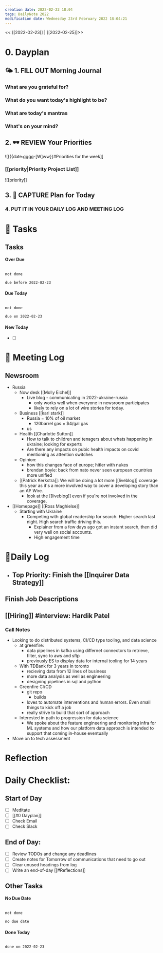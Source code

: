 ```yaml
---
creation date: 2022-02-23 18:04
tags: DailyNote 2022
modification date: Wednesday 23rd February 2022 18:04:21
---
```


<< [[2022-02-23]] | [[2022-02-25]]>>

# 0. Dayplan
## 🌤 1. **FILL OUT** Morning Journal
### What are you grateful for?
### What do you want today's highlight to be?
### What are today's mantras
### What's on your mind?
## 2. 🕶 **REVIEW** Your Priorities
![[{{date:gggg-[W]ww}}#Priorities for the week]]
### [[priority|Priority Project List]] 
![[priority]]
## 3. 📆 **CAPTURE** Plan for Today
### 4. PUT IT IN YOUR DAILY LOG AND MEETING LOG
# 📝 Tasks
## Tasks
#### Over Due

```tasks

not done

due before 2022-02-23

```
#### Due Today

```tasks

not done

due on 2022-02-23

```
#### New Today
- [ ]
# 📰 Meeting Log
## Newsroom
- Russia
	- Now desk [[Molly Eichel]]
		- Live blog - communicating in 2022-ukraine-russia
			- only works well when everyone in newsroom participates
			- likely to rely on a lot of wire stories for today.
	- Business [[karl stark]]
		- Russia = 10% of oil market
			- 120barrel gas = $4/gal gas
		- us
	- Health [[Charlotte Sutton]]
		- How to talk to children and tenagers about whats happening in ukraine; looking for experts
		- Are there any impacts on pubic health impacts on covid mentioning as attention switches
	- Opinion:
		- how this changes face of europe; hitler with nukes
		- brendan boyle: back from nato never seen european countries more unified
	- [[Patrick Kerkstra]]: We will be doing a lot more [[liveblog]] coverage this year as it's a more involved way to cover a developing story than an AP Wire.
		- look at the [[liveblog]] even if you're not involved in the coverage.
- [[Homepage]] [[Ross Maghielse]]
	- Starting with Ukraine
		- Competing with global readership for search. Higher search last night. High search traffic driving this.
			- Explainer from a few days ago got an instant search, then did very well on social accounts.
			- High engagement time
# 📓Daily Log
- ## Top Priority: Finish the [[Inquirer Data Strategy]]
## Finish Job Descriptions
## [[Hiring]] #interview: Hardik Patel
### Call Notes
- Looking to do distributed systems, CI/CD type tooling, and data science
	- at greenfire:
		- data pipelines in kafka using differnet connectors to retrieve, filter, sync to aws and sftp
		- previously ES to display data for internal tooling for 14 years
	- With TDBank for 3 years in toronto
		- recieving data from 12 lines of business
		- more data analysis as well as engineering
		- designing pipelines in sql and python
	- Greenfire CI/CD
		- git repo
			- builds
		- loves to automate interventions and human errors. Even small things to kick off a job
		- really strive to build that sort of approach
	- Interested in path to progression for data science
		- We spoke about the feature engineering and monitoring infra for ML systems and how our platform data approach is intended to support that coming in-house eventually
- Move on to tech assessment
# Reflection
# Daily Checklist:
## Start of Day
- [ ] Meditate
- [ ] [[#0 Dayplan]]
- [ ] Check Email
- [ ] Check Slack
## End of Day:
- [ ] Review TODOs and change any deadlines
- [ ] Create notes for Tomorrow of communications that need to go out
- [ ] Clear unused headings from log
- [ ] Write an end-of-day [[#Reflections]]
## Other Tasks
#### No Due Date

```tasks

not done

no due date

```
#### Done Today

```tasks

done on 2022-02-23

```